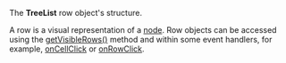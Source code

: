 
<!--shortDescription-->
The **TreeList** row object's structure. 
<!--/shortDescription-->

<!--fullDescription-->
A row is a visual representation of a [node](/Documentation/ApiReference/UI_Widgets/dxTreeList/Node/). Row objects can be accessed using the [getVisibleRows()](/Documentation/ApiReference/UI_Widgets/dxTreeList/Methods/#getVisibleRows) method and within some event handlers, for example, [onCellClick](/Documentation/ApiReference/UI_Widgets/dxTreeList/Configuration/#onCellClick) or [onRowClick](/Documentation/ApiReference/UI_Widgets/dxTreeList/Configuration/#onRowClick). 
<!--/fullDescription-->